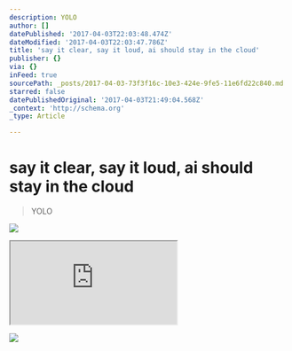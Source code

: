 ```yaml
---
description: YOLO
author: []
datePublished: '2017-04-03T22:03:48.474Z'
dateModified: '2017-04-03T22:03:47.786Z'
title: 'say it clear, say it loud, ai should stay in the cloud'
publisher: {}
via: {}
inFeed: true
sourcePath: _posts/2017-04-03-73f3f16c-10e3-424e-9fe5-11e6fd22c840.md
starred: false
datePublishedOriginal: '2017-04-03T21:49:04.568Z'
_context: 'http://schema.org'
_type: Article

---
```

# say it clear, say it loud, ai should stay in the cloud

> YOLO

![](https://the-grid-user-content.s3-us-west-2.amazonaws.com/56bc0edd-dcf6-4aac-bf9d-7031234d1bc3.jpg)

<iframe src="https://the-grid.github.io/ed-location/?latitude=37.43997405227057&amp;longitude=-100.1953125&amp;zoom=2" style=""></iframe>

![](https://the-grid-user-content.s3-us-west-2.amazonaws.com/95057a99-bb03-4ee8-bddc-a4d7873201d9.png)